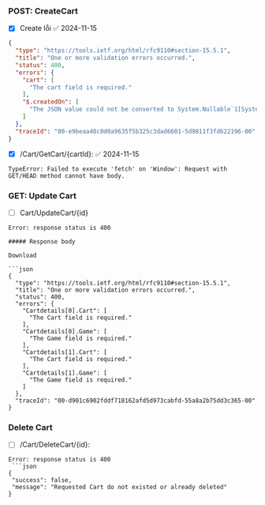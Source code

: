 ### POST: CreateCart
- [x] Create lỗi ✅ 2024-11-15
```json
{
  "type": "https://tools.ietf.org/html/rfc9110#section-15.5.1",
  "title": "One or more validation errors occurred.",
  "status": 400,
  "errors": {
    "cart": [
      "The cart field is required."
    ],
    "$.createdOn": [
      "The JSON value could not be converted to System.Nullable`1[System.DateTime]. Path: $.createdOn | LineNumber: 5 | BytePositionInLine: 37."
    ]
  },
  "traceId": "00-e9beaa40c0d0a9635f5b325c3dad6601-5d9811f3fd622196-00"
}
```

- [x] /Cart/GetCart/{cartId}: ✅ 2024-11-15
```shell
TypeError: Failed to execute 'fetch' on 'Window': Request with GET/HEAD method cannot have body.
```

### GET: Update Cart

- [ ] Cart/UpdateCart/{id}
```
Error: response status is 400

##### Response body

Download

```json
{
  "type": "https://tools.ietf.org/html/rfc9110#section-15.5.1",
  "title": "One or more validation errors occurred.",
  "status": 400,
  "errors": {
    "Cartdetails[0].Cart": [
      "The Cart field is required."
    ],
    "Cartdetails[0].Game": [
      "The Game field is required."
    ],
    "Cartdetails[1].Cart": [
      "The Cart field is required."
    ],
    "Cartdetails[1].Game": [
      "The Game field is required."
    ]
  },
  "traceId": "00-d901c6902fddf718162afd5d973cabfd-55a8a2b75dd3c365-00"
}
```

### Delete Cart
- [ ] /Cart/DeleteCart/{id}: 
 ```
 Error: response status is 400
  ```json
{
  "success": false,
  "message": "Requested Cart do not existed or already deleted"
}
```


